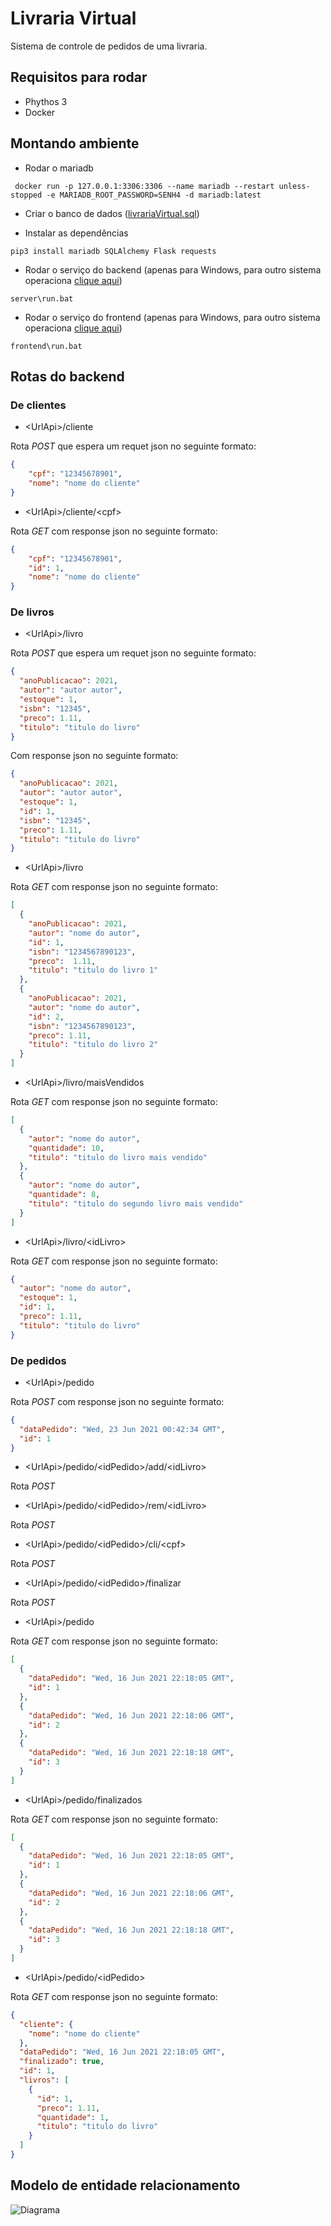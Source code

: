 # Livraria Virtual
Sistema de controle de pedidos de uma livraria.


## Requisitos para rodar

- Phythos 3
- Docker



## Montando ambiente

* Rodar o mariadb
```
 docker run -p 127.0.0.1:3306:3306 --name mariadb --restart unless-stopped -e MARIADB_ROOT_PASSWORD=SENH4 -d mariadb:latest
```

* Criar o banco de dados ([livrariaVirtual.sql](database/livrariaVirtual.sql))

* Instalar as dependências
```
pip3 install mariadb SQLAlchemy Flask requests
```

* Rodar o serviço do backend (apenas para Windows, para outro sistema operaciona [clique aqui](https://flask.palletsprojects.com/en/2.0.x/quickstart/#a-minimal-application))
```
server\run.bat
```

* Rodar  o serviço do frontend (apenas para Windows, para outro sistema operaciona [clique aqui](https://flask.palletsprojects.com/en/2.0.x/quickstart/#a-minimal-application))
```
frontend\run.bat
```



## Rotas do backend

### De clientes
- \<UrlApi\>/cliente

Rota _POST_ que espera um requet json no seguinte formato:
``` json
{
	"cpf": "12345678901",
	"nome": "nome do cliente"
}
```

- \<UrlApi\>/cliente/\<cpf\>

Rota _GET_ com response json no seguinte formato:
``` json
{
	"cpf": "12345678901",
	"id": 1,
	"nome": "nome do cliente"
}
```

### De livros
- \<UrlApi\>/livro

Rota _POST_ que espera um requet json no seguinte formato:
``` json
{
  "anoPublicacao": 2021,
  "autor": "autor autor",
  "estoque": 1,
  "isbn": "12345",
  "preco": 1.11,
  "titulo": "titulo do livro"
}
```
Com response json no seguinte formato:
``` json
{
  "anoPublicacao": 2021,
  "autor": "autor autor",
  "estoque": 1,
  "id": 1,
  "isbn": "12345",
  "preco": 1.11,
  "titulo": "titulo do livro"
}
```

- \<UrlApi\>/livro

Rota _GET_ com response json no seguinte formato:
``` json
[
  {
    "anoPublicacao": 2021,
    "autor": "nome do autor",
    "id": 1,
    "isbn": "1234567890123",
    "preco":  1.11,
    "titulo": "titulo do livro 1"
  },
  {
    "anoPublicacao": 2021,
    "autor": "nome do autor",
    "id": 2,
    "isbn": "1234567890123",
    "preco": 1.11,
    "titulo": "titulo do livro 2"
  }
]
```

- \<UrlApi\>/livro/maisVendidos

Rota _GET_ com response json no seguinte formato:
``` json
[
  {
    "autor": "nome do autor",
    "quantidade": 10,
    "titulo": "titulo do livro mais vendido"
  },
  {
    "autor": "nome do autor",
    "quantidade": 8,
    "titulo": "titulo do segundo livro mais vendido"
  }
]
```

- \<UrlApi\>/livro/\<idLivro\>

Rota _GET_ com response json no seguinte formato:
``` json
{
  "autor": "nome do autor",
  "estoque": 1,
  "id": 1,
  "preco": 1.11,
  "titulo": "titulo do livro"
}
```

### De pedidos
- \<UrlApi\>/pedido

Rota _POST_ com response json no seguinte formato:
``` json
{
  "dataPedido": "Wed, 23 Jun 2021 00:42:34 GMT",
  "id": 1
}
```

- \<UrlApi\>/pedido/\<idPedido\>/add/\<idLivro\>

Rota _POST_ 

- \<UrlApi\>/pedido/\<idPedido\>/rem/\<idLivro\>

Rota _POST_ 

- \<UrlApi\>/pedido/\<idPedido\>/cli/\<cpf\>

Rota _POST_ 

- \<UrlApi\>/pedido/\<idPedido\>/finalizar

Rota _POST_ 

- \<UrlApi\>/pedido

Rota _GET_ com response json no seguinte formato:
``` json
[
  {
    "dataPedido": "Wed, 16 Jun 2021 22:18:05 GMT",
    "id": 1
  },
  {
    "dataPedido": "Wed, 16 Jun 2021 22:18:06 GMT",
    "id": 2
  },
  {
    "dataPedido": "Wed, 16 Jun 2021 22:18:18 GMT",
    "id": 3
  }
]
```

- \<UrlApi\>/pedido/finalizados

Rota _GET_ com response json no seguinte formato:
``` json
[
  {
    "dataPedido": "Wed, 16 Jun 2021 22:18:05 GMT",
    "id": 1
  },
  {
    "dataPedido": "Wed, 16 Jun 2021 22:18:06 GMT",
    "id": 2
  },
  {
    "dataPedido": "Wed, 16 Jun 2021 22:18:18 GMT",
    "id": 3
  }
]
```

- \<UrlApi\>/pedido/\<idPedido\>

Rota _GET_ com response json no seguinte formato:
``` json
{
  "cliente": {
    "nome": "nome do cliente"
  },
  "dataPedido": "Wed, 16 Jun 2021 22:18:05 GMT",
  "finalizado": true,
  "id": 1,
  "livros": [
    {
      "id": 1,
      "preco": 1.11,
      "quantidade": 1,
      "titulo": "titulo do livro"
    }
  ]
}
```



## Modelo de entidade relacionamento
![Diagrama](database/ER.jpeg)
